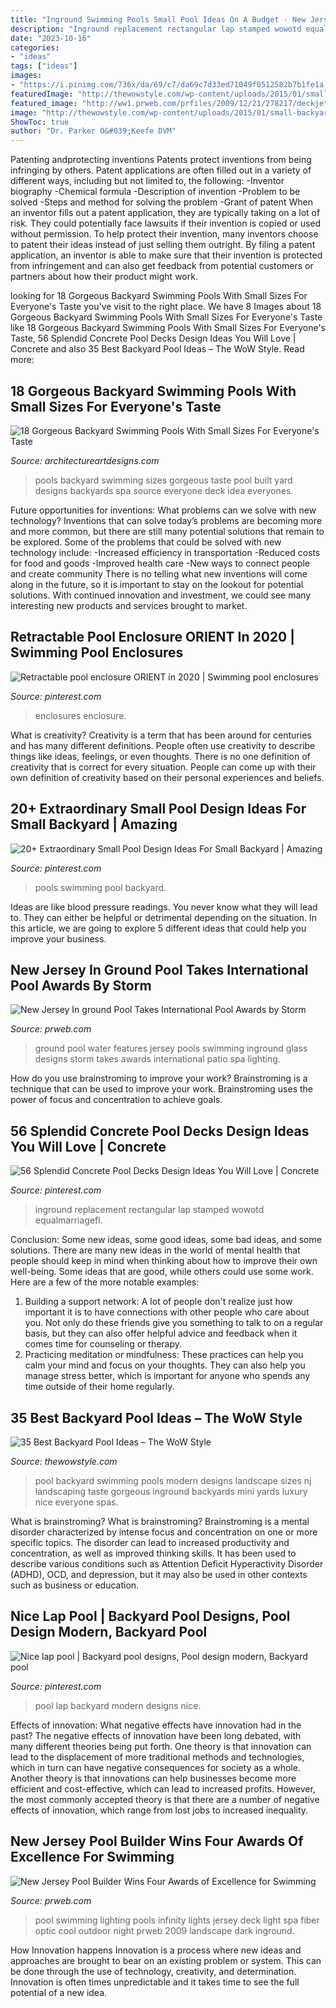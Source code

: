 ```yaml
---
title: "Inground Swimming Pools Small Pool Ideas On A Budget - New Jersey Pool Builder Wins Four Awards Of Excellence For Swimming"
description: "Inground replacement rectangular lap stamped wowotd equalmarriagefl"
date: "2023-10-16"
categories:
- "ideas"
tags: ["ideas"]
images:
- "https://i.pinimg.com/736x/da/69/c7/da69c7d33ed71049f0512582b7b1fe1a.jpg"
featuredImage: "http://thewowstyle.com/wp-content/uploads/2015/01/small-backyard-pool-designs-nj.jpg"
featured_image: "http://ww1.prweb.com/prfiles/2009/12/21/278217/deckjetpool.jpg"
image: "http://thewowstyle.com/wp-content/uploads/2015/01/small-backyard-pool-designs-nj.jpg"
ShowToc: true
author: "Dr. Parker O&#039;Keefe DVM"
---
```



Patenting andprotecting inventions
Patents protect inventions from being infringing by others. Patent applications are often filled out in a variety of different ways, including but not limited to, the following: 
-Inventor biography 
-Chemical formula 
-Description of invention 
-Problem to be solved 
-Steps and method for solving the problem 
-Grant of patent 
When an inventor fills out a patent application, they are typically taking on a lot of risk. They could potentially face lawsuits if their invention is copied or used without permission. To help protect their invention, many inventors choose to patent their ideas instead of just selling them outright. By filing a patent application, an inventor is able to make sure that their invention is protected from infringement and can also get feedback from potential customers or partners about how their product might work.

	

		
looking for 18 Gorgeous Backyard Swimming Pools With Small Sizes For Everyone&#039;s Taste you've visit to the right place. We have 8 Images about 18 Gorgeous Backyard Swimming Pools With Small Sizes For Everyone&#039;s Taste like 18 Gorgeous Backyard Swimming Pools With Small Sizes For Everyone&#039;s Taste, 56 Splendid Concrete Pool Decks Design Ideas You Will Love | Concrete and also 35 Best Backyard Pool Ideas – The WoW Style. Read more:
		
    
## 18 Gorgeous Backyard Swimming Pools With Small Sizes For Everyone&#039;s Taste

<img loading=lazy src="http://www.architectureartdesigns.com/wp-content/uploads/2016/04/5-35-630x418.jpg" onerror="this.onerror=null;this.src='https://tse2.mm.bing.net/th?id=OIP.1VxOzvpmfE3qs1io-U3kYgHaE6&amp;pid=15.1';" alt="18 Gorgeous Backyard Swimming Pools With Small Sizes For Everyone&#039;s Taste">

_Source: architectureartdesigns.com_

>pools backyard swimming sizes gorgeous taste pool built yard designs backyards spa source everyone deck idea everyones. 

	

Future opportunities for inventions: What problems can we solve with new technology?
Inventions that can solve today’s problems are becoming more and more common, but there are still many potential solutions that remain to be explored. Some of the problems that could be solved with new technology include: 
-Increased efficiency in transportation 
-Reduced costs for food and goods 
-Improved health care 
-New ways to connect people and create community 
There is no telling what new inventions will come along in the future, so it is important to stay on the lookout for potential solutions. With continued innovation and investment, we could see many interesting new products and services brought to market.

    
## Retractable Pool Enclosure ORIENT In 2020 | Swimming Pool Enclosures

<img loading=lazy src="https://i.pinimg.com/736x/46/50/74/4650744039478b766f960f8cd1043e54.jpg" onerror="this.onerror=null;this.src='https://tse1.mm.bing.net/th?id=OIP.ZwyBElvymCj2yFPr8B62cgHaFj&amp;pid=15.1';" alt="Retractable pool enclosure ORIENT in 2020 | Swimming pool enclosures">

_Source: pinterest.com_

>enclosures enclosure. 

	

What is creativity?
Creativity is a term that has been around for centuries and has many different definitions. People often use creativity to describe things like ideas, feelings, or even thoughts. There is no one definition of creativity that is correct for every situation. People can come up with their own definition of creativity based on their personal experiences and beliefs.

    
## 20+ Extraordinary Small Pool Design Ideas For Small Backyard | Amazing

<img loading=lazy src="https://i.pinimg.com/736x/1e/61/e8/1e61e8134d1557274ff1d6446286544c.jpg" onerror="this.onerror=null;this.src='https://tse2.mm.bing.net/th?id=OIP.HBQa9cqvP1G3JRFOcicOTAHaLH&amp;pid=15.1';" alt="20+ Extraordinary Small Pool Design Ideas For Small Backyard | Amazing">

_Source: pinterest.com_

>pools swimming pool backyard. 

	

Ideas are like blood pressure readings. You never know what they will lead to. They can either be helpful or detrimental depending on the situation. In this article, we are going to explore 5 different ideas that could help you improve your business.

    
## New Jersey In Ground Pool Takes International Pool Awards By Storm

<img loading=lazy src="http://ww1.prweb.com/prfiles/2011/11/07/8943900/in-ground-pool.jpg" onerror="this.onerror=null;this.src='https://tse3.mm.bing.net/th?id=OIP.AtW3B9TwMsGZmMaz_qHr0AHaE8&amp;pid=15.1';" alt="New Jersey In ground Pool Takes International Pool Awards by Storm">

_Source: prweb.com_

>ground pool water features jersey pools swimming inground glass designs storm takes awards international patio spa lighting. 

	

How do you use brainstroming to improve your work?
Brainstroming is a technique that can be used to improve your work. Brainstroming uses the power of focus and concentration to achieve goals.

    
## 56 Splendid Concrete Pool Decks Design Ideas You Will Love | Concrete

<img loading=lazy src="https://i.pinimg.com/736x/94/b2/25/94b2259cf9d23ff368fd5df65cbe10e6.jpg" onerror="this.onerror=null;this.src='https://tse2.mm.bing.net/th?id=OIP.cUUXHu96cJ8AMPe6rjUfFgHaJ5&amp;pid=15.1';" alt="56 Splendid Concrete Pool Decks Design Ideas You Will Love | Concrete">

_Source: pinterest.com_

>inground replacement rectangular lap stamped wowotd equalmarriagefl. 

	

Conclusion: Some new ideas, some good ideas, some bad ideas, and some solutions.
There are many new ideas in the world of mental health that people should keep in mind when thinking about how to improve their own well-being. Some ideas that are good, while others could use some work. Here are a few of the more notable examples: 
1) Building a support network: A lot of people don't realize just how important it is to have connections with other people who care about you. Not only do these friends give you something to talk to on a regular basis, but they can also offer helpful advice and feedback when it comes time for counseling or therapy. 
2) Practicing meditation or mindfulness: These practices can help you calm your mind and focus on your thoughts. They can also help you manage stress better, which is important for anyone who spends any time outside of their home regularly.

    
## 35 Best Backyard Pool Ideas – The WoW Style

<img loading=lazy src="http://thewowstyle.com/wp-content/uploads/2015/01/small-backyard-pool-designs-nj.jpg" onerror="this.onerror=null;this.src='https://tse2.mm.bing.net/th?id=OIP.BRLvIfNupjg4WpNCAIi99gHaE9&amp;pid=15.1';" alt="35 Best Backyard Pool Ideas – The WoW Style">

_Source: thewowstyle.com_

>pool backyard swimming pools modern designs landscape sizes nj landscaping taste gorgeous inground backyards mini yards luxury nice everyone spas. 

	

What is brainstroming?
What is brainstroming? Brainstroming is a mental disorder characterized by intense focus and concentration on one or more specific topics. The disorder can lead to increased productivity and concentration, as well as improved thinking skills. It has been used to describe various conditions such as Attention Deficit Hyperactivity Disorder (ADHD), OCD, and depression, but it may also be used in other contexts such as business or education.

    
## Nice Lap Pool | Backyard Pool Designs, Pool Design Modern, Backyard Pool

<img loading=lazy src="https://i.pinimg.com/736x/da/69/c7/da69c7d33ed71049f0512582b7b1fe1a.jpg" onerror="this.onerror=null;this.src='https://tse4.mm.bing.net/th?id=OIP.Wly0rHI2l_EVshn8zvrF0gHaKw&amp;pid=15.1';" alt="Nice lap pool | Backyard pool designs, Pool design modern, Backyard pool">

_Source: pinterest.com_

>pool lap backyard modern designs nice. 

	

Effects of innovation: What negative effects have innovation had in the past?
The negative effects of innovation have been long debated, with many different theories being put forth. One theory is that innovation can lead to the displacement of more traditional methods and technologies, which in turn can have negative consequences for society as a whole. Another theory is that innovations can help businesses become more efficient and cost-effective, which can lead to increased profits. However, the most commonly accepted theory is that there are a number of negative effects of innovation, which range from lost jobs to increased inequality.

    
## New Jersey Pool Builder Wins Four Awards Of Excellence For Swimming

<img loading=lazy src="http://ww1.prweb.com/prfiles/2009/12/21/278217/deckjetpool.jpg" onerror="this.onerror=null;this.src='https://tse4.mm.bing.net/th?id=OIP.TbYiHJTv9R4qyALXxZsR1QHaE9&amp;pid=15.1';" alt="New Jersey Pool Builder Wins Four Awards of Excellence for Swimming">

_Source: prweb.com_

>pool swimming lighting pools infinity lights jersey deck light spa fiber optic cool outdoor night prweb 2009 landscape dark inground. 

	

How Innovation happens
Innovation is a process where new ideas and approaches are brought to bear on an existing problem or system. This can be done through the use of technology, creativity, and determination. Innovation is often times unpredictable and it takes time to see the full potential of a new idea.

